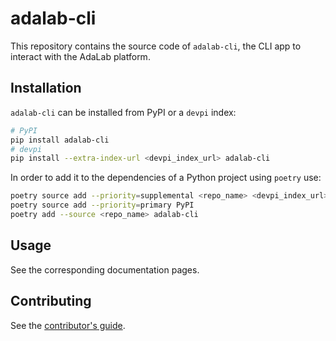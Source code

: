 # adalab-cli

This repository contains the source code of `adalab-cli`, the CLI app to interact with the AdaLab platform.

## Installation

`adalab-cli` can be installed from PyPI or a `devpi` index:

```sh
# PyPI
pip install adalab-cli
# devpi
pip install --extra-index-url <devpi_index_url> adalab-cli
```

In order to add it to the dependencies of a Python project using `poetry` use:

```sh
poetry source add --priority=supplemental <repo_name> <devpi_index_url>
poetry source add --priority=primary PyPI
poetry add --source <repo_name> adalab-cli
```

## Usage

See the corresponding documentation pages.

## Contributing

See the [contributor's guide](CONTRIBUTING.md).
